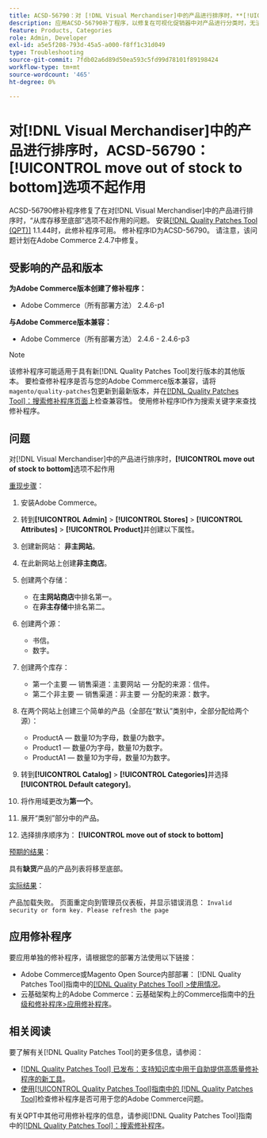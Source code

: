 ```yaml
---
title: ACSD-56790：对 [!DNL Visual Merchandiser]中的产品进行排序时，**[!UICONTROL move out of stock to bottom]**选项不起作用
description: 应用ACSD-56790补丁程序，以修复在可视化促销器中对产品进行分类时，无法正常使用“从缺货到底部”选项的Adobe Commerce问题。
feature: Products, Categories
role: Admin, Developer
exl-id: a5e5f208-793d-45a5-a000-f8ff1c31d049
type: Troubleshooting
source-git-commit: 7fdb02a6d89d50ea593c5fd99d78101f89198424
workflow-type: tm+mt
source-wordcount: '465'
ht-degree: 0%

---
```


# 对[!DNL Visual Merchandiser]中的产品进行排序时，ACSD-56790： **[!UICONTROL move out of stock to bottom]**&#x200B;选项不起作用

ACSD-56790修补程序修复了在对[!DNL Visual Merchandiser]中的产品进行排序时，“从库存移至底部”选项不起作用的问题。 安装[[!DNL Quality Patches Tool (QPT)]](https://experienceleague.adobe.com/zh-hans/docs/commerce-operations/tools/quality-patches-tool/quality-patches-tool-to-self-serve-quality-patches) 1.1.44时，此修补程序可用。 修补程序ID为ACSD-56790。 请注意，该问题计划在Adobe Commerce 2.4.7中修复。

## 受影响的产品和版本

**为Adobe Commerce版本创建了修补程序：**

* Adobe Commerce（所有部署方法） 2.4.6-p1

**与Adobe Commerce版本兼容：**

* Adobe Commerce（所有部署方法） 2.4.6 - 2.4.6-p3

>[!NOTE]
>
>该修补程序可能适用于具有新[!DNL Quality Patches Tool]发行版本的其他版本。 要检查修补程序是否与您的Adobe Commerce版本兼容，请将`magento/quality-patches`包更新到最新版本，并在[[!DNL Quality Patches Tool]：搜索修补程序页面](https://experienceleague.adobe.com/tools/commerce-quality-patches/index.html?lang=zh-Hans)上检查兼容性。 使用修补程序ID作为搜索关键字来查找修补程序。

## 问题

对[!DNL Visual Merchandiser]中的产品进行排序时，**[!UICONTROL move out of stock to bottom]**&#x200B;选项不起作用

<u>重现步骤</u>：

1. 安装Adobe Commerce。
1. 转到&#x200B;**[!UICONTROL Admin]** > **[!UICONTROL Stores]** > **[!UICONTROL Attributes]** > **[!UICONTROL Product]**&#x200B;并创建以下属性。
1. 创建新网站： **非主网站**。
1. 在此新网站上创建&#x200B;**非主商店**。
1. 创建两个存储：

   * 在&#x200B;**主网站商店**&#x200B;中排名第一。
   * 在&#x200B;**非主存储**&#x200B;中排名第二。

1. 创建两个源：
   * 书信。
   * 数字。

1. 创建两个库存：
   * 第一个主要 — 销售渠道：主要网站 — 分配的来源：信件。
   * 第二个非主要 — 销售渠道：非主要 — 分配的来源：数字。

1. 在两个网站上创建三个简单的产品（全部在“默认”类别中，全部分配给两个源）：

   * ProductA — 数量&#x200B;*10*&#x200B;为字母，数量&#x200B;*0*&#x200B;为数字。
   * Product1 — 数量&#x200B;*0*&#x200B;为字母，数量&#x200B;*10*&#x200B;为数字。
   * ProductA1 — 数量&#x200B;*10*&#x200B;为字母，数量&#x200B;*10*&#x200B;为数字。

1. 转到&#x200B;**[!UICONTROL Catalog]** > **[!UICONTROL Categories]**&#x200B;并选择&#x200B;**[!UICONTROL Default category]**。
1. 将作用域更改为&#x200B;**第一个**。
1. 展开“类别”部分中的产品。
1. 选择排序顺序为： **[!UICONTROL move out of stock to bottom]**

<u>预期的结果</u>：

具有&#x200B;**缺货**&#x200B;产品的产品列表将移至底部。

<u>实际结果</u>：

产品加载失败。 页面重定向到管理员仪表板，并显示错误消息： `Invalid security or form key. Please refresh the page`

## 应用修补程序

要应用单独的修补程序，请根据您的部署方法使用以下链接：

* Adobe Commerce或Magento Open Source内部部署： [!DNL Quality Patches Tool]指南中的[[!DNL Quality Patches Tool] >使用情况](/help/tools/quality-patches-tool/usage.md)。
* 云基础架构上的Adobe Commerce：云基础架构上的Commerce指南中的[升级和修补程序>应用修补程序](https://experienceleague.adobe.com/docs/commerce-cloud-service/user-guide/develop/upgrade/apply-patches.html?lang=zh-Hans)。

## 相关阅读

要了解有关[!DNL Quality Patches Tool]的更多信息，请参阅：

* [[!DNL Quality Patches Tool] 已发布：支持知识库中用于自助提供高质量修补程序的新工具](https://experienceleague.adobe.com/zh-hans/docs/commerce-operations/tools/quality-patches-tool/quality-patches-tool-to-self-serve-quality-patches)。
* [使用[!UICONTROL Quality Patches Tool]指南中的 [!DNL Quality Patches Tool]](/help/tools/quality-patches-tool/patches-available-in-qpt/check-patch-for-magento-issue-with-magento-quality-patches.md)检查修补程序是否可用于您的Adobe Commerce问题。


有关QPT中其他可用修补程序的信息，请参阅[!DNL Quality Patches Tool]指南中的[[!DNL Quality Patches Tool]：搜索修补程序](https://experienceleague.adobe.com/tools/commerce-quality-patches/index.html?lang=zh-Hans)。
